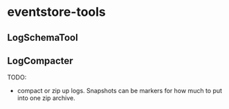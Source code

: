 # eventstore-tools

## LogSchemaTool

## LogCompacter
TODO:
- compact or zip up logs. Snapshots can be markers for how much to put into one zip archive.